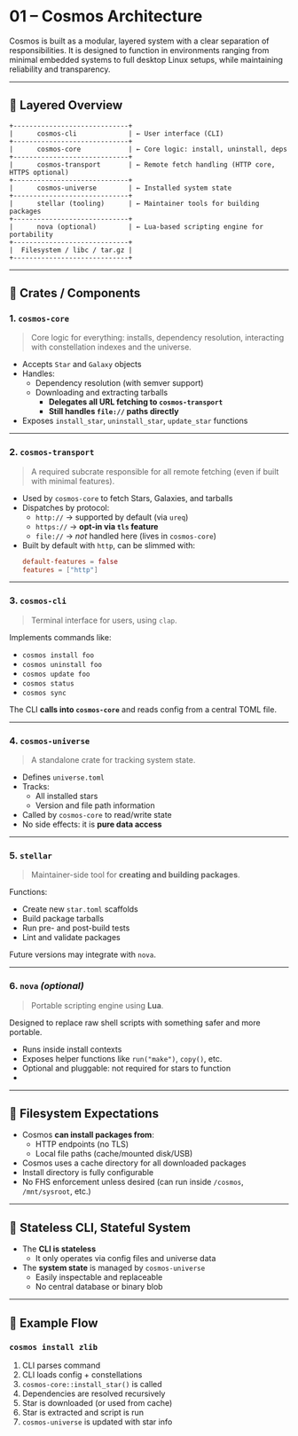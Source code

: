 # 01 – Cosmos Architecture

Cosmos is built as a modular, layered system with a clear separation of responsibilities. It is designed to function in environments ranging from minimal embedded systems to full desktop Linux setups, while maintaining reliability and transparency.

---

## 🧱 Layered Overview

```
+-----------------------------+
|      cosmos-cli             | ← User interface (CLI)
+-----------------------------+
|      cosmos-core            | ← Core logic: install, uninstall, deps
+-----------------------------+
|      cosmos-transport       | ← Remote fetch handling (HTTP core, HTTPS optional)
+-----------------------------+
|      cosmos-universe        | ← Installed system state
+-----------------------------+
|      stellar (tooling)      | ← Maintainer tools for building packages
+-----------------------------+
|      nova (optional)        | ← Lua-based scripting engine for portability
+-----------------------------+
|  Filesystem / libc / tar.gz |
+-----------------------------+
```

---

## 🔧 Crates / Components

### 1. `cosmos-core`
> Core logic for everything: installs, dependency resolution, interacting with constellation indexes and the universe.

- Accepts `Star` and `Galaxy` objects
- Handles:
  - Dependency resolution (with semver support)
  - Downloading and extracting tarballs
    - **Delegates all URL fetching to `cosmos-transport`**
    - **Still handles `file://` paths directly**
- Exposes `install_star`, `uninstall_star`, `update_star` functions

---

### 2. `cosmos-transport`
> A required subcrate responsible for all remote fetching (even if built with minimal features).

- Used by `cosmos-core` to fetch Stars, Galaxies, and tarballs
- Dispatches by protocol:
  - `http://` → supported by default (via `ureq`)
  - `https://` → **opt-in via `tls` feature**
  - `file://` → *not* handled here (lives in `cosmos-core`)
- Built by default with `http`, can be slimmed with:
  ```toml
  default-features = false
  features = ["http"]

---

### 3. `cosmos-cli`
> Terminal interface for users, using `clap`.

Implements commands like:

- `cosmos install foo`
- `cosmos uninstall foo`
- `cosmos update foo`
- `cosmos status`
- `cosmos sync`

The CLI **calls into `cosmos-core`** and reads config from a central TOML file.

---

### 4. `cosmos-universe`
> A standalone crate for tracking system state.

- Defines `universe.toml`
- Tracks:
    - All installed stars
    - Version and file path information
- Called by `cosmos-core` to read/write state
- No side effects: it is **pure data access**

---

### 5. `stellar`
> Maintainer-side tool for **creating and building packages**.

Functions:

- Create new `star.toml` scaffolds
- Build package tarballs
- Run pre- and post-build tests
- Lint and validate packages

Future versions may integrate with `nova`.

---

### 6. `nova` *(optional)*
> Portable scripting engine using **Lua**.

Designed to replace raw shell scripts with something safer and more portable.

- Runs inside install contexts
- Exposes helper functions like `run("make")`, `copy()`, etc.
- Optional and pluggable: not required for stars to function
- 
---

## 📂 Filesystem Expectations

- Cosmos **can install packages from**:
    - HTTP endpoints (no TLS)
    - Local file paths (cache/mounted disk/USB)
- Cosmos uses a cache directory for all downloaded packages
- Install directory is fully configurable
- No FHS enforcement unless desired (can run inside `/cosmos`, `/mnt/sysroot`, etc.)

---

## 🥪 Stateless CLI, Stateful System

- The **CLI is stateless**
    - It only operates via config files and universe data
- The **system state** is managed by `cosmos-universe`
    - Easily inspectable and replaceable
    - No central database or binary blob

---

## 🔧 Example Flow

### `cosmos install zlib`

1. CLI parses command
2. CLI loads config + constellations
3. `cosmos-core::install_star()` is called
4. Dependencies are resolved recursively
5. Star is downloaded (or used from cache)
6. Star is extracted and script is run
7. `cosmos-universe` is updated with star info